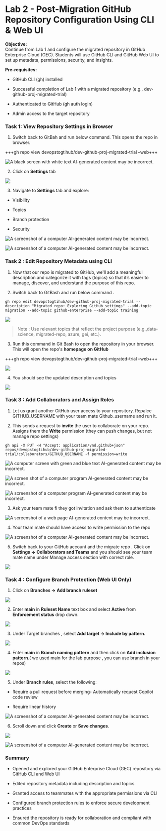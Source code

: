 # Lab 2 - Post-Migration GitHub Repository Configuration Using CLI & Web UI

**Objective:**  
Continue from Lab 1 and configure the migrated repository in GitHub
Enterprise Cloud (GEC). Students will use GitHub CLI and GitHub Web UI
to set up metadata, permissions, security, and insights.

**Pre-requisites:**

- GitHub CLI (gh) installed

- Successful completion of Lab 1 with a migrated repository (e.g.,
  dev-github-proj-migrated-trial)

- Authenticated to GitHub (gh auth login)

- Admin access to the target repository

### Task 1: View Repository Settings in Browser

1.  Switch back to GitBah and run below command. This opens the repo in
    browser.

+++gh repo view devopstogtihub/dev-github-proj-migrated-trial –web+++

![A black screen with white text AI-generated content may be
incorrect.](./media/image1.png)

2.  Click on **Settings** tab

![](./media/image2.png)

3.  Navigate to **Settings** tab and explore:

- Visibility

- Topics

- Branch protection

- Security

![A screenshot of a computer AI-generated content may be
incorrect.](./media/image3.png)

![A screenshot of a computer AI-generated content may be
incorrect.](./media/image4.png)

### Task 2 : Edit Repository Metadata using CLI

1.  Now that our repo is migrated to GitHub, we'll add a meaningful
    description and categorize it with tags (topics) so that it’s easier
    to manage, discover, and understand the purpose of this repo.

2.  Switch back to GitBash and run below command .

``gh repo edit devopstogtihub/dev-github-proj-migrated-trial --description "Migrated repo: Exploring GitHub settings" --add-topic migration
--add-topic github-enterprise --add-topic training``

![](./media/image5.png)

>Note : Use relevant topics that reflect the project purpose (e.g.,data-science, migrated-repo, azure, gei, etc.).

3.  Run this command in Git Bash to open the repository in your browser.
    This will open the repo's **homepage on GitHub**

+++gh repo view devopstogtihub/dev-github-proj-migrated-trial –web+++

![](./media/image6.png)

4.  You should see the updated description and topics

![](./media/image7.png)

### Task 3 : Add Collaborators and Assign Roles

1.  Let us grant another GitHub user access to your repository. Repalce
    GITHUB_USERNAME with your team mate Github_username and run it.

2.  This sends a request to **invite** the user to collaborate on your
    repo. Assigns them the **Write** permission (they can push changes,
    but not manage repo settings)

``gh api -X PUT -H "Accept: application/vnd.github+json" repos/devopstogtihub/dev-github-proj-migrated-trial/collaborators/GITHUB_USERNAME
-f permission=write``

![A computer screen with green and blue text AI-generated content may be
incorrect.](./media/image8.png)

![A screen shot of a computer program AI-generated content may be
incorrect.](./media/image9.png)

![A screenshot of a computer program AI-generated content may be
incorrect.](./media/image10.png)

3.  Ask your team mate fi they got invitation and ask them to
    authenticate

 ![A screenshot of a web page AI-generated content may be incorrect.](./media/image11.png)

4.  Your team mate should have access to write permission to the repo

![A screenshot of a computer AI-generated content may be
incorrect.](./media/image12.png)

5.  Switch back to your GitHub account and the migrate repo . Click on
    **Settings ->** **Collaborators and Teams** and you should see your
    team mate name under Manage access section with correct role.

![](./media/image13.png)

### Task 4 : Configure Branch Protection (Web UI Only)

1.  Click on **Branches -\>** **Add branch ruleset**

![](./media/image14.png)

2.  Enter **main** in **Ruleset Name** text box and select **Active**
    from **Enforcement status** drop down.

![](./media/image15.png)

3.  Under Target branches , select **Add target -\> Include by
    pattern.**

![](./media/image16.png)

4.  Enter **main** in **Branch naming pattern** and then click on **Add
    inclusion pattern**.( we used main for the lab purpose , you can use
    branch in your repos)

![](./media/image17.png)

5.  Under **Branch rules**, select the following:

- Require a pull request before merging- Automatically request Copilot
  code review

- Require linear history

![A screenshot of a computer AI-generated content may be
incorrect.](./media/image18.png)

6.  Scroll down and click **Create** or **Save changes**.

![](./media/image19.png)

![A screenshot of a computer AI-generated content may be
incorrect.](./media/image20.png)

### Summary 

- Opened and explored your GitHub Enterprise Cloud (GEC) repository via
  GitHub CLI and Web UI

- Edited repository metadata including description and topics

- Granted access to teammates with the appropriate permissions via CLI

- Configured branch protection rules to enforce secure development
  practices

- Ensured the repository is ready for collaboration and compliant with
  common DevOps standards


